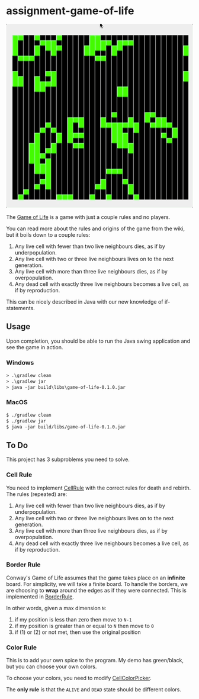 # assignment-game-of-life

![game of life](docs/game-of-life.gif)

The [Game of Life](https://en.wikipedia.org/wiki/Conway%27s_Game_of_Life) is a game with just a couple rules and no
players.

You can read more about the rules and origins of the game from the wiki, but it boils down to a couple rules:

1. Any live cell with fewer than two live neighbours dies, as if by underpopulation.
2. Any live cell with two or three live neighbours lives on to the next generation.
3. Any live cell with more than three live neighbours dies, as if by overpopulation.
4. Any dead cell with exactly three live neighbours becomes a live cell, as if by reproduction.

This can be nicely described in Java with our new knowledge of if-statements.

## Usage

Upon completion, you should be able to run the Java swing application and see the game in action.

### Windows

```shell
> .\gradlew clean
> .\gradlew jar
> java -jar build\libs\game-of-life-0.1.0.jar
```

### MacOS

```shell
$ ./gradlew clean
$ ./gradlew jar
$ java -jar build/libs/game-of-life-0.1.0.jar
```

## To Do

This project has 3 subproblems you need to solve.

### Cell Rule

You need to implement [CellRule](./src/main/java/edu/fcc/cmis/life/game/CellRule.java) with the correct rules for death
and rebirth. The rules (repeated) are:

1. Any live cell with fewer than two live neighbours dies, as if by underpopulation.
2. Any live cell with two or three live neighbours lives on to the next generation.
3. Any live cell with more than three live neighbours dies, as if by overpopulation.
4. Any dead cell with exactly three live neighbours becomes a live cell, as if by reproduction.

### Border Rule

Conway's Game of Life assumes that the game takes place on an **infinite** board. For simplicity, we will take a finite
board. To handle the borders, we are choosing to **wrap** around the edges as if they were connected. This is
implemented in [BorderRule](./src/main/java/edu/fcc/cmis/life/game/BorderRule.java).

In other words, given a max dimension `N`:

1. if my position is less than zero then move to `N-1`
2. if my position is greater than or equal to `N` then move to `0`
3. if (1) or (2) or not met, then use the original position

### Color Rule

This is to add your own spice to the program. My demo has green/black, but you can choose your own colors.

To choose your colors, you need to modify [CellColorPicker](./src/main/java/edu/fcc/cmis/life/ui/CellColorPicker.java).

The **only rule** is that the `ALIVE` and `DEAD` state should be different colors.